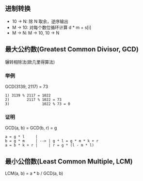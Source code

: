 ## 进制转换
- 10 -> N: 除 N 取余，逆序输出
- M -> 10: 对每个数位循环计算 d * m + s[i]
- M -> N: M -> 10, 10 -> N

## 最大公约数(Greatest Common Divisor, GCD)
辗转相除法(欧几里得算法)
### 举例
GCD(3139, 2117) = 73
```
1) 3139 % 2117 = 1022
2)        2117 % 1022 = 73
3)               1022 % 73 = 0
```

### 证明
GCD(a, b) = GCD(b, r) = g
```
a = g * l     |
b = g * m     | --> | g * l = g * m * k + r  
a = b * k + r |     | r = g * (l - m * l)
```

## 最小公倍数(Least Common Multiple, LCM)
LCM(a, b) = a * b / GCD(a, b)
